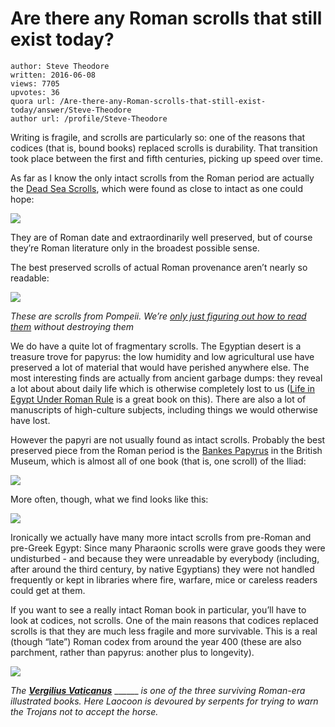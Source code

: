 # Are there any Roman scrolls that still exist today?

	author: Steve Theodore
	written: 2016-06-08
	views: 7705
	upvotes: 36
	quora url: /Are-there-any-Roman-scrolls-that-still-exist-today/answer/Steve-Theodore
	author url: /profile/Steve-Theodore


Writing is fragile, and scrolls are particularly so: one of the reasons that codices (that is, bound books) replaced scrolls is durability. That transition took place between the first and fifth centuries, picking up speed over time.

As far as I know the only intact scrolls from the Roman period are actually the [Dead Sea Scrolls](https://en.wikipedia.org/wiki/Dead_Sea_Scrolls), which were found as close to intact as one could hope:

![](https://qph.fs.quoracdn.net/main-qimg-f06e3c0dda2d87ba363dd8788e9f16da)

They are of Roman date and extraordinarily well preserved, but of course they’re Roman literature only in the broadest possible sense.

The best preserved scrolls of actual Roman provenance aren’t nearly so readable:

![](https://qph.fs.quoracdn.net/main-qimg-44814d2aab5c37eb09c1aeb66347afbf-c)

_These are scrolls from Pompeii. We’re_ _[only just figuring out how to read them](http://www.nytimes.com/2015/01/21/science/more-progress-made-toward-learning-contents-of-herculaneum-scrolls.html?_r=0)_ _without destroying them_ 

We do have a quite lot of fragmentary scrolls. The Egyptian desert is a treasure trove for papyrus: the low humidity and low agricultural use have preserved a lot of material that would have perished anywhere else. The most interesting finds are actually from ancient garbage dumps: they reveal a lot about about daily life which is otherwise completely lost to us ([Life in Egypt Under Roman Rule](https://www.amazon.com/Life-Egypt-Under-Roman-Rule/dp/0198148720/ref=sr_1_1?ie=UTF8&qid=1465408092&sr=8-1&keywords=life+in+egypt+roman) is a great book on this). There are also a lot of manuscripts of high-culture subjects, including things we would otherwise have lost.

However the papyri are not usually found as intact scrolls. Probably the best preserved piece from the Roman period is the [Bankes Papyrus](http://www.bl.uk/manuscripts/FullDisplay.aspx?ref=Papyrus_114) in the British Museum, which is almost all of one book (that is, one scroll) of the Iliad:

![](https://qph.fs.quoracdn.net/main-qimg-29f80745c479bf831a5118c3cd2a210b)

More often, though, what we find looks like this:

![](https://qph.fs.quoracdn.net/main-qimg-49e33d8606d04f2d7e28700ae02ac4e8-c)

Ironically we actually have many more intact scrolls from pre-Roman and pre-Greek Egypt: Since many Pharaonic scrolls were grave goods they were undisturbed - and because they were unreadable by everybody (including, after around the third century, by native Egyptians) they were not handled frequently or kept in libraries where fire, warfare, mice or careless readers could get at them.

If you want to see a really intact Roman book in particular, you’ll have to look at codices, not scrolls. One of the main reasons that codices replaced scrolls is that they are much less fragile and more survivable. This is a real (though “late”) Roman codex from around the year 400 (these are also parchment, rather than papyrus: another plus to longevity).

![](https://qph.fs.quoracdn.net/main-qimg-2d11740aec0a781de6d0d38b171da63e-c)

_The_ ___[Vergilius Vaticanus](https://www.google.com/url?sa=t&rct=j&q=&esrc=s&source=web&cd=1&cad=rja&uact=8&ved=0ahUKEwjiu9_BpZbNAhVJ4GMKHUxMA-AQFggcMAA&url=https%3A%2F%2Fen.wikipedia.org%2Fwiki%2FVergilius_Vaticanus&usg=AFQjCNHhzQXO_Pf6gIIllFu-f8cZs9hXnw&sig2=H9osRj4Z_2jZnVVfFvV9xg&bvm=bv.123664746,d.cGc)___ ______ _is one of the three surviving Roman-era illustrated books. Here Laocoon is devoured by serpents for trying to warn the Trojans not to accept the horse._ 

